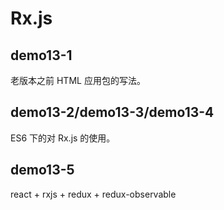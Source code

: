 # Rx.js

## demo13-1

老版本之前 HTML 应用包的写法。

## demo13-2/demo13-3/demo13-4

ES6 下的对 Rx.js 的使用。

## demo13-5

react + rxjs + redux + redux-observable
